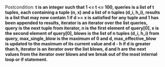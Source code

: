 Postcondition: **t is an integer such that 1 <= t <= 100, queries is a list of t tuples, each containing a tuple (n, x) and a list of n tuples (d_i, h_i), results is a list that may now contain 1 if d >= x is satisfied for any tuple and 1 has been appended to results, iterator is an iterator over the list queries, query is the next tuple from iterator, n is the first element of query[0], x is the second element of query[0], blows is the list of n tuples (d_i, h_i) from query, max_single_blow is the maximum of 0 and d, max_effective_blow is updated to the maximum of its current value and d - h if d is greater than h, iterator is an iterator over the list blows, d and h are the next values from the iterator over blows and we break out of the most internal loop or if statement.**
